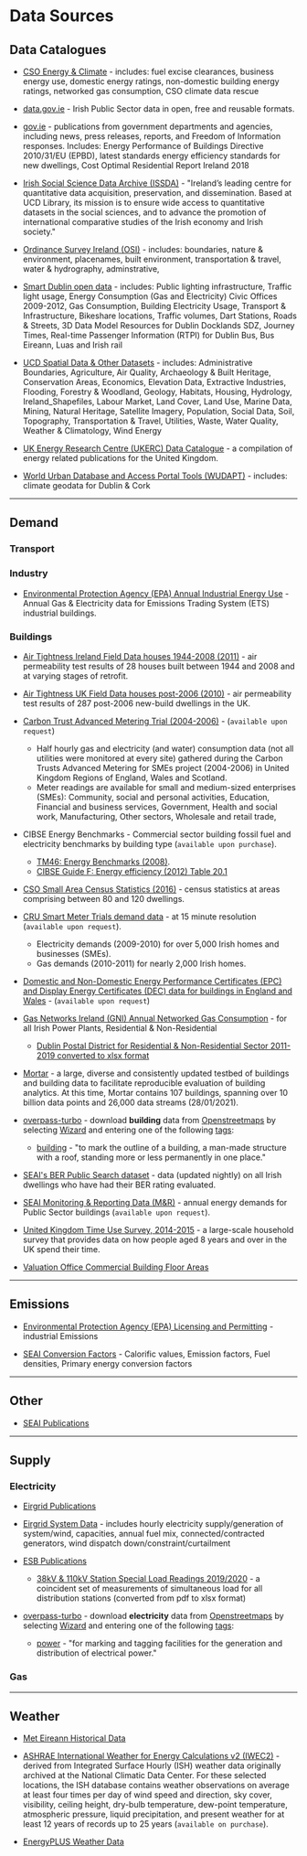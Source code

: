 # Data Sources

## Data Catalogues

- [CSO Energy & Climate](https://www.cso.ie/en/statistics/climateandenergy/) - includes: fuel excise clearances, business energy use, domestic energy ratings, non-domestic building energy ratings, networked gas consumption, CSO climate data rescue

- [data.gov.ie](https://data.gov.ie/) - Irish Public Sector data in open, free and reusable formats.

- [gov.ie](https://www.gov.ie/en/publications/) - publications from government departments and agencies, including news, press releases, reports, and Freedom of Information responses. Includes: Energy Performance of Buildings Directive 2010/31/EU (EPBD), latest standards energy efficiency standards for new dwellings, Cost Optimal Residential Report Ireland 2018

- [Irish Social Science Data Archive (ISSDA)](https://www.ucd.ie/issda/data/) - "Ireland’s leading centre for quantitative data acquisition, preservation, and dissemination. Based at UCD Library, its mission is to ensure wide access to quantitative datasets in the social sciences, and to advance the promotion of international comparative studies of the Irish economy and Irish society."

- [Ordinance Survey Ireland (OSI)](https://data-osi.opendata.arcgis.com/) - includes: boundaries, nature & environment, placenames, built environment, transportation & travel, water & hydrography, adminstrative,

- [Smart Dublin open data](https://data.smartdublin.ie/dataset) - includes: Public lighting infrastructure, Traffic light usage, Energy Consumption (Gas and Electricity) Civic Offices 2009-2012, Gas Consumption, Building Electricity Usage, Transport & Infrastructure, Bikeshare locations, Traffic volumes, Dart Stations, Roads & Streets, 3D Data Model Resources for Dublin Docklands SDZ, Journey Times, Real-time Passenger Information (RTPI) for Dublin Bus, Bus Eireann, Luas and Irish rail 

- [UCD Spatial Data & Other Datasets](https://libguides.ucd.ie/gisguide/FindSpatialData) - includes: Administrative Boundaries, Agriculture, Air Quality, Archaeology & Built Heritage, Conservation Areas, Economics, Elevation Data, Extractive Industries, Flooding, Forestry & Woodland, Geology, Habitats, Housing, Hydrology, Ireland_Shapefiles, Labour Market, Land Cover, Land Use, Marine Data, Mining, Natural Heritage, Satellite Imagery, Population, Social Data, Soil, Topography, Transportation & Travel, Utilities, Waste, Water Quality, Weather & Climatology, Wind Energy

- [UK Energy Research Centre (UKERC) Data Catalogue](https://ukerc.ac.uk/publications/) - a compilation of energy related publications for the United Kingdom.

- [World Urban Database and Access Portal Tools (WUDAPT)](http://www.wudapt.org) - includes: climate geodata for Dublin & Cork


---


## Demand

### Transport

### Industry

- [Environmental Protection Agency (EPA) Annual Industrial Energy Use](https://zenodo.org/record/4048377) - Annual Gas & Electricity data for Emissions Trading System (ETS) industrial buildings.  

### Buildings

- [Air Tightness Ireland Field Data houses 1944-2008 (2011)](https://doi.org/10.1016/j.buildenv.2011.11.016) - air permeability test results of 28 houses built between 1944 and 2008 and at varying stages of retrofit.

- [Air Tightness UK Field Data houses post-2006 (2010)](https://doi.org/10.1016/j.buildenv.2010.04.011) - air permeability test results of 287 post-2006 new-build dwellings in the UK.

- [Carbon Trust Advanced Metering Trial (2004-2006)](https://data.ukedc.rl.ac.uk/browse/edc/efficiency/residential/Buildings/AdvancedMeteringTrial_2006) - (`available upon request`)
  - Half hourly gas and electricity (and water) consumption data (not all utilities were monitored at every site) gathered during the Carbon Trusts Advanced Metering for SMEs project (2004-2006) in United Kingdom Regions of England, Wales and Scotland.  
  - Meter readings are available for small and medium-sized enterprises (SMEs): Community, social and personal activities, Education, Financial and business services, Government, Health and social work, Manufacturing, Other sectors, Wholesale and retail trade, 

- CIBSE Energy Benchmarks - Commercial sector building fossil fuel and electricity benchmarks by building type (`available upon purchase`).
  - [TM46: Energy Benchmarks (2008)](https://www.cibse.org/knowledge/guides,-tms,-ams-and-more/technical-memoranda).
  - [CIBSE Guide F: Energy efficiency (2012) Table 20.1](https://www.cibse.org/knowledge/guides,-tms,-ams-and-more/guides) 

- [CSO Small Area Census Statistics (2016)](https://www.cso.ie/en/census/census2016reports/census2016smallareapopulationstatistics/) - census statistics at areas comprising between 80 and 120 dwellings.

- [CRU Smart Meter Trials demand data](https://www.ucd.ie/issda/data/commissionforenergyregulationcer/) - at 15 minute resolution (`available upon request`).
  - Electricity demands (2009-2010) for over 5,000 Irish homes and businesses (SMEs).
  - Gas demands (2010-2011) for nearly 2,000 Irish homes.

- [Domestic and Non-Domestic Energy Performance Certificates (EPC) and Display Energy Certificates (DEC) data for buildings in England and Wales](https://epc.opendatacommunities.org/) - (`available upon request`)

- [Gas Networks Ireland (GNI) Annual Networked Gas Consumption](https://www.cso.ie/en/statistics/climateandenergy/networkedgasconsumption/) - for all Irish Power Plants, Residential & Non-Residential
  - [Dublin Postal District for Residential & Non-Residential Sector 2011-2019 converted to xlsx format](https://zenodo.org/record/4452029#.YAgDZej7SUk)

- [Mortar](https://mortardata.org/) - a large, diverse and consistently updated testbed of buildings and building data to facilitate reproducible evaluation of building analytics.  At this time, Mortar contains 107 buildings, spanning over 10 billion data points and 26,000 data streams (28/01/2021).

- [overpass-turbo](https://overpass-turbo.eu/) - download **building** data from [Openstreetmaps](https://www.openstreetmap.org) by selecting [Wizard](https://wiki.openstreetmap.org/wiki/Overpass_turbo/Wizard) and entering one of the following [tags](https://taginfo.openstreetmap.org/):
  - [building](https://taginfo.openstreetmap.org/keys/power) - "to mark the outline of a building, a man-made structure with a roof, standing more or less permanently in one place."

- [SEAI's BER Public Search dataset](https://ndber.seai.ie/BERResearchTool/Register/Register.aspx) - data (updated nightly) on all Irish dwellings who have had their BER rating evaluated.

- [SEAI Monitoring & Reporting Data (M&R)](https://www.seai.ie/business-and-public-sector/public-sector/monitoring-and-reporting/) - annual energy demands for Public Sector buildings (`available upon request`).

- [United Kingdom Time Use Survey, 2014-2015](https://beta.ukdataservice.ac.uk/datacatalogue/studies/study?id=8128) - a large-scale household survey that provides data on how people aged 8 years and over in the UK spend their time. 

- [Valuation Office Commercial Building Floor Areas](https://opendata.valoff.ie/api/)


---


## Emissions

- [Environmental Protection Agency (EPA) Licensing and Permitting](http://epa.ie/licensing/) - industrial Emissions

- [SEAI Conversion Factors](https://www.seai.ie/data-and-insights/seai-statistics/conversion-factors/) - Calorific values, Emission factors, Fuel densities, Primary energy conversion factors


---


## Other

- [SEAI Publications](https://www.seai.ie/data-and-insights/seai-statistics/key-publications/)


---


## Supply

### Electricity

- [Eirgrid Publications](http://www.eirgridgroup.com/library/)

- [Eirgrid System Data](http://www.eirgridgroup.com/how-the-grid-works/renewables/) - includes hourly electricity supply/generation of system/wind, capacities, annual fuel mix, connected/contracted generators, wind dispatch down/constraint/curtailment

- [ESB Publications](https://www.esbnetworks.ie/tns/publications)
  - [38kV & 110kV Station Special Load Readings 2019/2020](https://zenodo.org/record/4446588) - a coincident set of measurements of simultaneous load for all distribution stations (converted from pdf to xlsx format)

- [overpass-turbo](https://overpass-turbo.eu/) - download **electricity** data from [Openstreetmaps](https://www.openstreetmap.org) by selecting [Wizard](https://wiki.openstreetmap.org/wiki/Overpass_turbo/Wizard) and entering one of the following [tags](https://taginfo.openstreetmap.org/):
  - [power](https://taginfo.openstreetmap.org/keys/power) - "for marking and tagging facilities for the generation and distribution of electrical power."


### Gas


---


## Weather

- [Met Eireann Historical Data](https://www.met.ie/climate/available-data/historical-data)

- [ASHRAE International Weather for Energy Calculations v2 (IWEC2)](http://ashrae.whiteboxtechnologies.com/IWEC2) - derived from Integrated Surface Hourly (ISH) weather data originally archived at the National Climatic Data Center. For these selected locations, the ISH database contains weather observations on average at least four times per day of wind speed and direction, sky cover, visibility, ceiling height, dry-bulb temperature, dew-point temperature, atmospheric pressure, liquid precipitation, and present weather for at least 12 years of records up to 25 years (`available on purchase`).

- [EnergyPLUS Weather Data](https://energyplus.net/weather)

